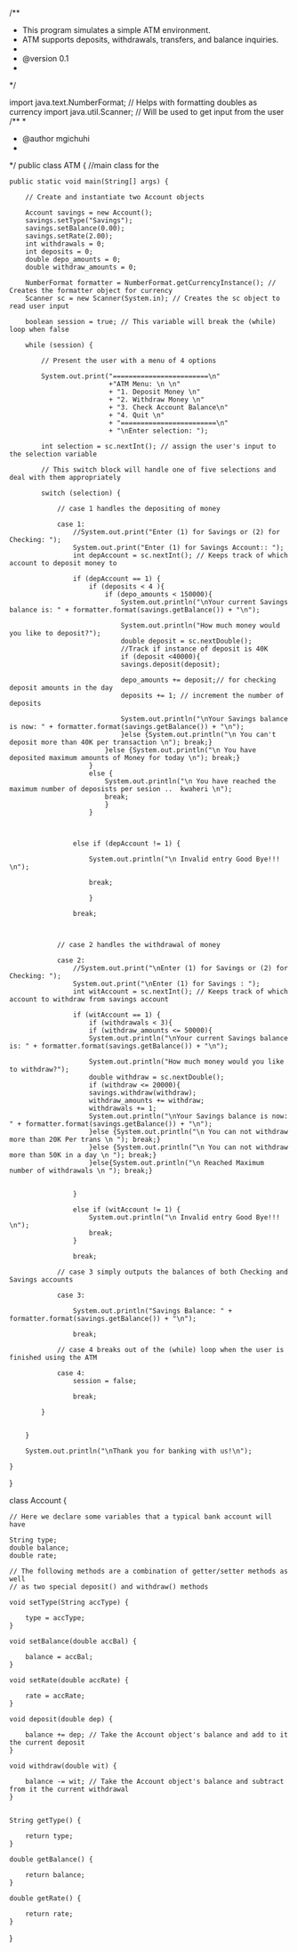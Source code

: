 /**
* This program simulates a simple ATM environment.
* ATM supports deposits, withdrawals, transfers, and balance inquiries.
* 
* @version 0.1
*
*/


import java.text.NumberFormat; // Helps with formatting doubles as currency
import java.util.Scanner; // Will be used to get input from the user
/**
 * 
 * @author mgichuhi
 *
 */
public class ATM {  //main class for the 
	
	public static void main(String[] args) {
	
		// Create and instantiate two Account objects

		Account savings = new Account();
		savings.setType("Savings");
		savings.setBalance(0.00);
		savings.setRate(2.00);
		int withdrawals = 0;
		int deposits = 0;
		double depo_amounts = 0;
		double withdraw_amounts = 0;

		NumberFormat formatter = NumberFormat.getCurrencyInstance(); // Creates the formatter object for currency
		Scanner sc = new Scanner(System.in); // Creates the sc object to read user input

		boolean session = true; // This variable will break the (while) loop when false

		while (session) {

			// Present the user with a menu of 4 options

			System.out.print("========================\n"
							 +"ATM Menu: \n \n"
							 + "1. Deposit Money \n"
							 + "2. Withdraw Money \n"
							 + "3. Check Account Balance\n"
							 + "4. Quit \n"
							 + "========================\n"
							 + "\nEnter selection: ");

			int selection = sc.nextInt(); // assign the user's input to the selection variable

			// This switch block will handle one of five selections and deal with them appropriately

			switch (selection) {

				// case 1 handles the depositing of money

				case 1:
					//System.out.print("Enter (1) for Savings or (2) for Checking: ");
					System.out.print("Enter (1) for Savings Account:: ");
					int depAccount = sc.nextInt(); // Keeps track of which account to deposit money to

					if (depAccount == 1) {
						if (deposits < 4 ){
							if (depo_amounts < 150000){
								System.out.println("\nYour current Savings balance is: " + formatter.format(savings.getBalance()) + "\n");
		
								System.out.println("How much money would you like to deposit?");
								double deposit = sc.nextDouble();
								//Track if instance of deposit is 40K
								if (deposit <40000){
								savings.deposit(deposit);
								
								depo_amounts += deposit;// for checking deposit amounts in the day
								deposits += 1; // increment the number of deposits
								
								System.out.println("\nYour Savings balance is now: " + formatter.format(savings.getBalance()) + "\n");
								}else {System.out.println("\n You can't deposit more than 40K per transaction \n"); break;}
							}else {System.out.println("\n You have deposited maximum amounts of Money for today \n"); break;}
						}
						else {
							System.out.println("\n You have reached the maximum number of deposists per sesion ..  kwaheri \n");
							break;
							}
						}

					

					else if (depAccount != 1) {
						
						System.out.println("\n Invalid entry Good Bye!!! \n");
						
						break;

						}

					break;

				

				// case 2 handles the withdrawal of money	

				case 2:
					//System.out.print("\nEnter (1) for Savings or (2) for Checking: ");
					System.out.print("\nEnter (1) for Savings : ");
					int witAccount = sc.nextInt(); // Keeps track of which account to withdraw from savings account

					if (witAccount == 1) {
						if (withdrawals < 3){
						if (withdraw_amounts <= 50000){
						System.out.println("\nYour current Savings balance is: " + formatter.format(savings.getBalance()) + "\n");

						System.out.println("How much money would you like to withdraw?");
						double withdraw = sc.nextDouble();
						if (withdraw <= 20000){
						savings.withdraw(withdraw);
						withdraw_amounts += withdraw;
						withdrawals += 1;
						System.out.println("\nYour Savings balance is now: " + formatter.format(savings.getBalance()) + "\n");
						}else {System.out.println("\n You can not withdraw more than 20K Per trans \n "); break;}
						}else {System.out.println("\n You can not withdraw more than 50K in a day \n "); break;}
						}else{System.out.println("\n Reached Maximum number of withdrawals \n "); break;}
							

					}

					else if (witAccount != 1) {
						System.out.println("\n Invalid entry Good Bye!!!  \n");
						break;
					}

					break;

				// case 3 simply outputs the balances of both Checking and Savings accounts	
				
				case 3:
				
					System.out.println("Savings Balance: " + formatter.format(savings.getBalance()) + "\n");
					
					break;

				// case 4 breaks out of the (while) loop when the user is finished using the ATM

				case 4:
					session = false;
					
					break;

			}				 	
			

		}

		System.out.println("\nThank you for banking with us!\n");

	}

}


class Account {

	// Here we declare some variables that a typical bank account will have

	String type;
	double balance;
	double rate;

	// The following methods are a combination of getter/setter methods as well
	// as two special deposit() and withdraw() methods

	void setType(String accType) {
		
		type = accType;
	}

	void setBalance(double accBal) {
		
		balance = accBal;
	}

	void setRate(double accRate) {
		
		rate = accRate;
	}

	void deposit(double dep) {
		
		balance += dep; // Take the Account object's balance and add to it the current deposit
	}

	void withdraw(double wit) {
		
		balance -= wit; // Take the Account object's balance and subtract from it the current withdrawal
	}


	String getType() {
		
		return type;
	}

	double getBalance() {
		
		return balance;
	}

	double getRate() {
		
		return rate;
	}

}
